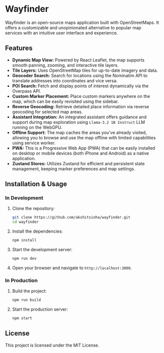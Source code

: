 # Wayfinder

Wayfinder is an open-source maps application built with OpenStreetMaps. It offers a customizable and unopinionated alternative to popular map services with an intuitive user interface and experience.

## Features

- **Dynamic Map View:** Powered by React Leaflet, the map supports smooth panning, zooming, and interactive tile layers.
- **Tile Layers:** Uses OpenStreetMap tiles for up-to-date imagery and data.
- **Geocoder Search:** Search for locations using the Nominatim API to translate addresses into coordinates and vice versa.
- **POI Search:** Fetch and display points of interest dynamically via the Overpass API.
- **Custom Marker Placement:** Place custom markers anywhere on the map, which can be easily revisited using the sidebar.
- **Reverse Geocoding:** Retrieve detailed place information via reverse geocoding for selected map areas.
- **Assistant Integration:** An integrated assistant offers guidance and support during map exploration using `Llama-3.2 1B Instruct` LLM running on the WebGPU.
- **Offline Support:** The map caches the areas you've already visited, allowing you to browse and use the map offline with limited capabilities using service worker.
- **PWA:** This is a Progressive Web App (PWA) that can be easily installed on desktop or mobile devices (both iPhone and Android) as a native application.
- **Zustand Stores:** Utilizes Zustand for efficient and persistent state management, keeping marker preferences and map settings.

## Installation & Usage

### In Development

1. Clone the repository:
   ```sh
   git clone https://github.com/akshitsinha/wayfinder.git
   cd wayfinder
   ```
2. Install the dependencies:
   ```sh
   npm install
   ```
3. Start the development server:
   ```sh
   npm run dev
   ```
4. Open your browser and navigate to `http://localhost:3000`.

### In Production

1. Build the project:
   ```sh
   npm run build
   ```
2. Start the production server:
   ```sh
   npm start
   ```

## License

This project is licensed under the MIT License.
